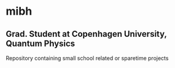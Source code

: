# mibh
## Grad. Student at Copenhagen University, Quantum Physics 


Repository containing small school related or sparetime projects 

<hline>
